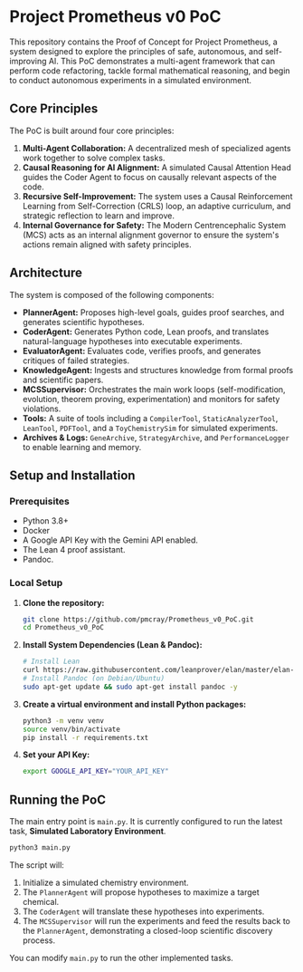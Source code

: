 
# Project Prometheus v0 PoC

This repository contains the Proof of Concept for Project Prometheus, a system designed to explore the principles of safe, autonomous, and self-improving AI. This PoC demonstrates a multi-agent framework that can perform code refactoring, tackle formal mathematical reasoning, and begin to conduct autonomous experiments in a simulated environment.

## Core Principles

The PoC is built around four core principles:

1.  **Multi-Agent Collaboration:** A decentralized mesh of specialized agents work together to solve complex tasks.
2.  **Causal Reasoning for AI Alignment:** A simulated Causal Attention Head guides the Coder Agent to focus on causally relevant aspects of the code.
3.  **Recursive Self-Improvement:** The system uses a Causal Reinforcement Learning from Self-Correction (CRLS) loop, an adaptive curriculum, and strategic reflection to learn and improve.
4.  **Internal Governance for Safety:** The Modern Centrencephalic System (MCS) acts as an internal alignment governor to ensure the system's actions remain aligned with safety principles.

## Architecture

The system is composed of the following components:

*   **PlannerAgent:** Proposes high-level goals, guides proof searches, and generates scientific hypotheses.
*   **CoderAgent:** Generates Python code, Lean proofs, and translates natural-language hypotheses into executable experiments.
*   **EvaluatorAgent:** Evaluates code, verifies proofs, and generates critiques of failed strategies.
*   **KnowledgeAgent:** Ingests and structures knowledge from formal proofs and scientific papers.
*   **MCSSupervisor:** Orchestrates the main work loops (self-modification, evolution, theorem proving, experimentation) and monitors for safety violations.
*   **Tools:** A suite of tools including a `CompilerTool`, `StaticAnalyzerTool`, `LeanTool`, `PDFTool`, and a `ToyChemistrySim` for simulated experiments.
*   **Archives & Logs:** `GeneArchive`, `StrategyArchive`, and `PerformanceLogger` to enable learning and memory.

## Setup and Installation

### Prerequisites

*   Python 3.8+
*   Docker
*   A Google API Key with the Gemini API enabled.
*   The Lean 4 proof assistant.
*   Pandoc.

### Local Setup

1.  **Clone the repository:**
    ```bash
    git clone https://github.com/pmcray/Prometheus_v0_PoC.git
    cd Prometheus_v0_PoC
    ```

2.  **Install System Dependencies (Lean & Pandoc):**
    ```bash
    # Install Lean
    curl https://raw.githubusercontent.com/leanprover/elan/master/elan-init.sh -sSf | sh
    # Install Pandoc (on Debian/Ubuntu)
    sudo apt-get update && sudo apt-get install pandoc -y
    ```

3.  **Create a virtual environment and install Python packages:**
    ```bash
    python3 -m venv venv
    source venv/bin/activate
    pip install -r requirements.txt
    ```

4.  **Set your API Key:**
    ```bash
    export GOOGLE_API_KEY="YOUR_API_KEY"
    ```

## Running the PoC

The main entry point is `main.py`. It is currently configured to run the latest task, **Simulated Laboratory Environment**.

```bash
python3 main.py
```

The script will:
1.  Initialize a simulated chemistry environment.
2.  The `PlannerAgent` will propose hypotheses to maximize a target chemical.
3.  The `CoderAgent` will translate these hypotheses into experiments.
4.  The `MCSSupervisor` will run the experiments and feed the results back to the `PlannerAgent`, demonstrating a closed-loop scientific discovery process.

You can modify `main.py` to run the other implemented tasks.
